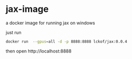 # jax-image
a docker image for running jax on windows

just run
```bash
docker run  --gpus=all -d -p 8888:8888 lckof/jax:0.0.4
```

then open http://localhost:8888
